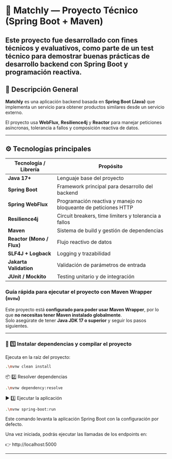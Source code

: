 # 🧩 Matchly — Proyecto Técnico (Spring Boot + Maven)

Este proyecto fue desarrollado con fines **técnicos y evaluativos**, como parte de un **test técnico** para demostrar
buenas prácticas de desarrollo backend con **Spring Boot** y **programación reactiva**.
---

## 🚀 Descripción General

**Matchly** es una aplicación backend basada en **Spring Boot (Java)** que implementa un servicio para obtener productos
similares desde un servicio externo.

El proyecto usa **WebFlux**, **Resilience4j** y **Reactor** para manejar peticiones asíncronas, tolerancia a fallos y
composición reactiva de datos.

---

## ⚙️ Tecnologías principales

| Tecnología / Librería | Propósito |
|------------------------|------------|
| **Java 17+** | Lenguaje base del proyecto |
| **Spring Boot** | Framework principal para desarrollo del backend |
| **Spring WebFlux** | Programación reactiva y manejo no bloqueante de peticiones HTTP |
| **Resilience4j** | Circuit breakers, time limiters y tolerancia a fallos |
| **Maven** | Sistema de build y gestión de dependencias |
| **Reactor (Mono / Flux)** | Flujo reactivo de datos |
| **SLF4J + Logback** | Logging y trazabilidad |
| **Jakarta Validation** | Validación de parámetros de entrada |
| **JUnit / Mockito** | Testing unitario y de integración |

### Guía rápida para ejecutar el proyecto con Maven Wrapper (`mvnw`)

Este proyecto está **configurado para poder usar Maven Wrapper**, por lo que **no necesitas tener Maven instalado
globalmente**.  
Solo asegúrate de tener **Java JDK 17 o superior** y seguir los pasos siguientes.

---

### 🧩 1️⃣ Instalar dependencias y compilar el proyecto

Ejecuta en la raíz del proyecto:

```bash
.\mvnw clean install
```

📦 2️⃣ Resolver dependencias

```bash
.\mvnw dependency:resolve
```

▶️ 3️⃣ Ejecutar la aplicación

```bash
.\mvnw spring-boot:run
```

Este comando levanta la aplicación Spring Boot con la configuración por defecto.

Una vez iniciada, podrás ejecutar las llamadas de los endpoints en:

👉 http://localhost:5000

---